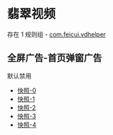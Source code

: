 # 翡翠视频

存在 1 规则组 - [com.feicui.vdhelper](/src/apps/com.feicui.vdhelper.ts)

## 全屏广告-首页弹窗广告

默认禁用

- [快照-0](https://i.gkd.li/import/12700749)
- [快照-1](https://i.gkd.li/import/12700759)
- [快照-2](https://i.gkd.li/import/12700800)
- [快照-3](https://i.gkd.li/import/12700837)
- [快照-4](https://i.gkd.li/import/12700848)
